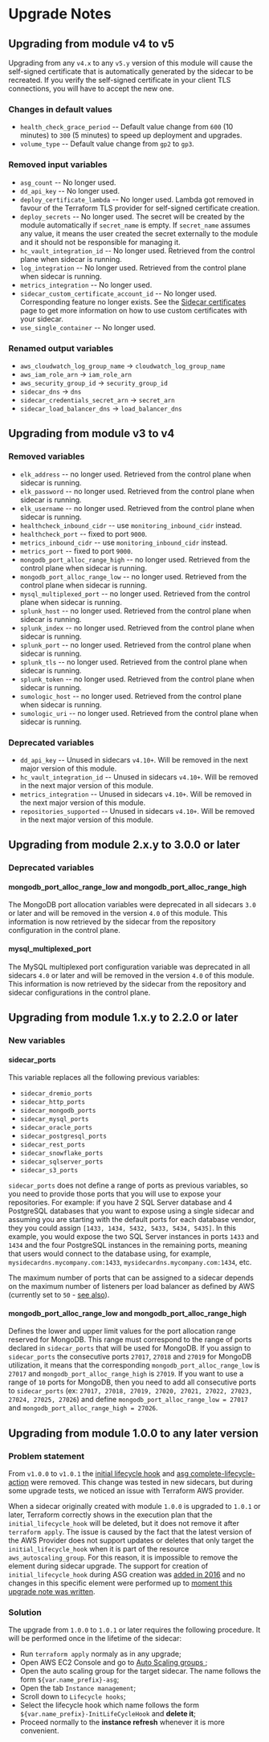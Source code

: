 # Upgrade Notes

## Upgrading from module v4 to v5

Upgrading from any `v4.x` to any `v5.y` version of this module will cause
the self-signed certificate that is automatically generated by the sidecar
to be recreated. If you verify the self-signed certificate in your client
TLS connections, you will have to accept the new one.

### Changes in default values

- `health_check_grace_period` -- Default value change from `600` (10 minutes) to `300` (5 minutes) to speed up deployment and upgrades.
- `volume_type` -- Default value change from `gp2` to `gp3`.

### Removed input variables

- `asg_count` -- No longer used.
- `dd_api_key` -- No longer used.
- `deploy_certificate_lambda` -- No longer used. Lambda got removed in favour
of the Terraform TLS provider for self-signed certificate creation.
- `deploy_secrets` -- No longer used. The secret will be created by the module
automatically if `secret_name` is empty. If `secret_name` assumes
any value, it means the user created the secret externally to the module and
it should not be responsible for managing it.
- `hc_vault_integration_id` -- No longer used. Retrieved from the control plane
when sidecar is running.
- `log_integration` -- No longer used. Retrieved from the control plane when
sidecar is running.
- `metrics_integration` -- No longer used.
- `sidecar_custom_certificate_account_id` -- No longer used. Corresponding
feature no longer exists. See the [Sidecar certificates](https://github.com/cyralinc/terraform-aws-sidecar-ec2/blob/main/docs/certificates.md)
page to get more information on how to use custom certificates with your
sidecar.
- `use_single_container` -- No longer used.

### Renamed output variables

- `aws_cloudwatch_log_group_name` -> `cloudwatch_log_group_name`
- `aws_iam_role_arn` -> `iam_role_arn`
- `aws_security_group_id` -> `security_group_id`
- `sidecar_dns` -> `dns`
- `sidecar_credentials_secret_arn` -> `secret_arn`
- `sidecar_load_balancer_dns` -> `load_balancer_dns`

## Upgrading from module v3 to v4

### Removed variables

- `elk_address` -- no longer used. Retrieved from the control plane when sidecar is running.
- `elk_password` -- no longer used. Retrieved from the control plane when sidecar is running.
- `elk_username` -- no longer used. Retrieved from the control plane when sidecar is running.
- `healthcheck_inbound_cidr` -- use `monitoring_inbound_cidr` instead.
- `healthcheck_port` -- fixed to port `9000`.
- `metrics_inbound_cidr` -- use `monitoring_inbound_cidr` instead.
- `metrics_port` -- fixed to port `9000`.
- `mongodb_port_alloc_range_high` -- no longer used. Retrieved from the control plane when sidecar is running.
- `mongodb_port_alloc_range_low` -- no longer used. Retrieved from the control plane when sidecar is running.
- `mysql_multiplexed_port` -- no longer used. Retrieved from the control plane when sidecar is running.
- `splunk_host` -- no longer used. Retrieved from the control plane when sidecar is running.
- `splunk_index` -- no longer used. Retrieved from the control plane when sidecar is running.
- `splunk_port` -- no longer used. Retrieved from the control plane when sidecar is running.
- `splunk_tls` -- no longer used. Retrieved from the control plane when sidecar is running.
- `splunk_token` -- no longer used. Retrieved from the control plane when sidecar is running.
- `sumologic_host` -- no longer used. Retrieved from the control plane when sidecar is running.
- `sumologic_uri` -- no longer used. Retrieved from the control plane when sidecar is running.

### Deprecated variables

- `dd_api_key` -- Unused in sidecars `v4.10+`. Will be removed in the next major version of this module.
- `hc_vault_integration_id` -- Unused in sidecars `v4.10+`. Will be removed in the next major version of this module.
- `metrics_integration` -- Unused in sidecars `v4.10+`. Will be removed in the next major version of this module.
- `repositories_supported` -- Unused in sidecars `v4.10+`. Will be removed in the next major version of this module.

## Upgrading from module 2.x.y to 3.0.0 or later

### Deprecated variables

#### mongodb_port_alloc_range_low and mongodb_port_alloc_range_high

The MongoDB port allocation variables were deprecated in all sidecars `3.0` or later and will be removed in 
the version `4.0` of this module. This information is now retrieved by the sidecar from the repository 
configuration in the control plane.

#### mysql_multiplexed_port

The MySQL multiplexed port configuration variable was deprecated in all sidecars `4.0` or later and will be 
removed in the version `4.0` of this module. This information is now retrieved by the sidecar from the 
repository and sidecar configurations in the control plane.

## Upgrading from module 1.x.y to 2.2.0 or later

### New variables

#### sidecar_ports

This variable replaces all the following previous variables:
* `sidecar_dremio_ports`
* `sidecar_http_ports`
* `sidecar_mongodb_ports`
* `sidecar_mysql_ports`
* `sidecar_oracle_ports`
* `sidecar_postgresql_ports`
* `sidecar_rest_ports`
* `sidecar_snowflake_ports`
* `sidecar_sqlserver_ports`
* `sidecar_s3_ports`

`sidecar_ports` does not define a range of ports as previous variables, so you need to provide those ports that you will use to expose your repositories. For example: if you have 2 SQL Server database and 4 PostgreSQL databases that you want to expose using a single sidecar and assuming you are starting with the default ports for each database vendor, they you could assign `[1433, 1434, 5432, 5433, 5434, 5435]`. In this example, you would expose the two SQL Server instances in ports `1433` and `1434` and the four PostgreSQL instances in the remaining ports, meaning that users would connect to the database using, for example, `mysidecardns.mycompany.com:1433`, `mysidecardns.mycompany.com:1434`, etc.

The maximum number of ports that can be assigned to a sidecar depends on the maximum number of listeners per load balancer as defined by AWS (currently set to `50` - [see also](https://docs.aws.amazon.com/elasticloadbalancing/latest/application/load-balancer-limits.html)).

#### mongodb_port_alloc_range_low and mongodb_port_alloc_range_high

Defines the lower and upper limit values for the port allocation range reserved for MongoDB. This range must correspond to the range of ports declared in `sidecar_ports` that will be used for MongoDB. If you assign to `sidecar_ports` the consecutive ports `27017`, `27018` and `27019` for MongoDB utilization, it means that the corresponding `mongodb_port_alloc_range_low` is `27017` and `mongodb_port_alloc_range_high` is `27019`. If you want to use a range of `10` ports for MongoDB, then you need to add all consecutive ports to `sidecar_ports` (ex: `27017, 27018, 27019, 27020, 27021, 27022, 27023, 27024, 27025, 27026`) and define `mongodb_port_alloc_range_low = 27017` and `mongodb_port_alloc_range_high = 27026`.


## Upgrading from module 1.0.0 to any later version

### Problem statement

From `v1.0.0` to `v1.0.1` the [initial lifecycle hook](https://github.com/cyralinc/terraform-aws-sidecar-ec2/compare/v1.0.0..v1.0.1?w=1#diff-836bec1886b2c2541da0493911f05e0694664823712aed280b7c0ec46b3374c6L97-L103) and [asg complete-lifecycle-action](https://github.com/cyralinc/terraform-aws-sidecar-ec2/compare/v1.0.0..v1.0.1?w=1#diff-07d951da97790e193f01a72f55ad6a082775e409060eced3a16096492f829018L18) were removed. This change was tested in new sidecars, but during some upgrade tests, we noticed an issue with Terraform AWS provider.

When a sidecar originally created with module `1.0.0` is upgraded to `1.0.1` or later, Terraform correctly shows in the execution plan that the `initial_lifecycle_hook` will be deleted, but it does not remove it after `terraform apply`. The issue is caused by the fact that the latest version of the AWS Provider does not support updates or deletes that only target the `initial_lifecycle_hook` when it is part of the resource `aws_autoscaling_group`. For this reason, it is impossible to remove the element during sidecar upgrade. The support for creation of `initial_lifecycle_hook` during ASG creation was [added in 2016](https://github.com/hashicorp/terraform-provider-aws/commit/f56c992e3036e3e7e94c63e996ee79457f250b9a) and no changes in this specific element were performed up to [moment this upgrade note was written](https://github.com/hashicorp/terraform-provider-aws/releases/tag/v3.47.0).

### Solution

The upgrade from `1.0.0` to `1.0.1` or later requires the following procedure. It will be performed once in the lifetime of the sidecar:

* Run `terraform apply` normaly as in any upgrade;
* Open AWS EC2 Console and go to [Auto Scaling groups
](https://console.aws.amazon.com/ec2autoscaling/);
* Open the auto scaling group for the target sidecar. The name follows the form `${var.name_prefix}-asg`;
* Open the tab `Instance management`;
* Scroll down to `Lifecycle hooks`;
* Select the lifecycle hook which name follows the form `${var.name_prefix}-InitLifeCycleHook` and **delete it**;
* Proceed normally to the **instance refresh** whenever it is more convenient.
